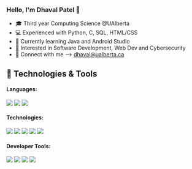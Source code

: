 ### Hello, I'm Dhaval Patel 👋

- 🎓 Third year Computing Science @UAlberta
- 💻 Experienced with Python, C, SQL, HTML/CSS
- 🎯 Currently learning Java and Android Studio
- 🔎 Interested in Software Development, Web Dev and Cybersecurity
- 🙌 Connect with me --> dhaval@ualberta.ca

## 🔧 Technologies & Tools
#### Languages:
![](https://img.shields.io/badge/Code-Python-informational?style=flat&logo=python&logoColor=ffdd54&color=3670A0)
![](https://img.shields.io/badge/Code-Java-informational?style=flat&logo=java&logoColor=white&color=%23ED8B00)
![](https://img.shields.io/badge/Code-SQL-informational?style=flat&logo=sql&logoColor=white&color=CC2927)

#### Technologies:
![](https://img.shields.io/badge/Testing-JUnit-informational?style=flat&logo=junit5&logoColor=white&color=25A162)
![](https://img.shields.io/badge/Database-MongoDB-informational?style=flat&logo=mongodb&logoColor=white&color=47A248)
![](https://img.shields.io/badge/Database-Firebase-informational?style=flat&logo=firebase&logoColor=white&color=FFCA28)
![](https://img.shields.io/badge/Framework-Material_UI-informational?style=flat&logo=material-ui&logoColor=white&color=0081CB)
![](https://img.shields.io/badge/API-REST-informational?style=flat&logo=rest&logoColor=white&color=DD0031)

#### Developer Tools:
![](https://img.shields.io/badge/Version_Control-Git-informational?style=flat&logo=git&logoColor=white&color=%23F05033)
![](https://img.shields.io/badge/OS-Linux-informational?style=flat&logo=linux&logoColor=black&color=FCC624)
![](https://img.shields.io/badge/CI-Github_Actions-informational?style=flat&logo=github-actions&logoColor=white&color=2088FF)
![](https://img.shields.io/badge/Methodology-Agile%2FScrum-informational?style=flat&logo=agile&logoColor=white&color=02569B)
